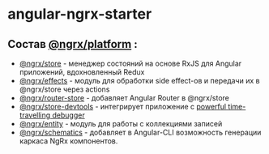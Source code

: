 # angular-ngrx-starter

## Состав [@ngrx/platform](https://github.com/ngrx/platform) :

* [@ngrx/store](https://github.com/ngrx/platform/tree/master/docs/store/README.md) - менеджер состояний на основе RxJS для Angular приложений, вдохновленный Redux
* [@ngrx/effects](https://github.com/ngrx/platform/tree/master/docs/effects/README.md) - модуль для обработки side effect-ов и передачи их в @ngrx/store через actions
* [@ngrx/router-store](https://github.com/ngrx/platform/tree/master/docs/router-store/README.md) - добавляет Angular Router в @ngrx/store
* [@ngrx/store-devtools](https://github.com/ngrx/platform/tree/master/docs/store-devtools/README.md) - интегрирует приложение с 
  [powerful time-travelling debugger](https://chrome.google.com/webstore/detail/redux-devtools/lmhkpmbekcpmknklioeibfkpmmfibljd?hl=en)
* [@ngrx/entity](https://github.com/ngrx/platform/tree/master/docs/entity/README.md) - модуль для работы с коллекциями записей
* [@ngrx/schematics](https://github.com/ngrx/platform/tree/master/docs/schematics/README.md) - добавляет в Angular-CLI возможность генерации каркаса NgRx компонентов.
